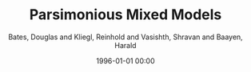---
layout: post
title: Parsimonious Mixed Models

date: 1996-01-01 00:00
author: Bates, Douglas and Kliegl, Reinhold and Vasishth, Shravan and Baayen, Harald
tags: ["crossed random effects","linear mixed models","model","model selection"]
year: 2015
---